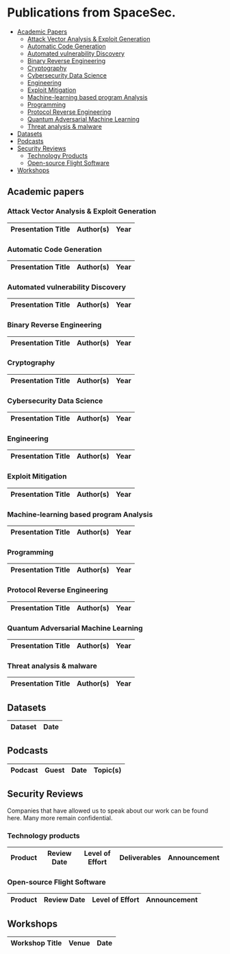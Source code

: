 # Publications from SpaceSec.

* [Academic Papers](#academic-papers)
  * [Attack Vector Analysis & Exploit Generation](#attack-vector-analysis-and-exploit-generation)
  * [Automatic Code Generation](#automated-code-generation)
  * [Automated vulnerability Discovery](#automated-vulnerability-discovery)
  * [Binary Reverse Engineering](#binary-reverse-engineering)
  * [Cryptography](#cryptography)
  * [Cybersecurity Data Science](#cybersecurity-data-science)
  * [Engineering](#engineering)
  * [Exploit Mitigation](#exploit-mitigation)
  * [Machine-learning based program Analysis](#machine-learning-program-analysis)
  * [Programming](#programming)
  * [Protocol Reverse Engineering](#protocol-reverse-engineering)
  * [Quantum Adversarial Machine Learning](#quantum-adversarial-machine-learning)
  * [Threat analysis & malware](#threat-analysis--malware)
* [Datasets](#datasets)
* [Podcasts](#podcasts)
* [Security Reviews](#security-reviews)
  * [Technology Products](#technology-products)
  * [Open-source Flight Software](#blockchain-protocols-and-software)
* [Workshops](#workshops)

## Academic papers


### Attack Vector Analysis & Exploit Generation

| Presentation Title | Author(s) | Year |
| --- | --- | --- |


### Automatic Code Generation

| Presentation Title | Author(s) | Year |
| --- | --- | --- |


### Automated vulnerability Discovery

| Presentation Title | Author(s) | Year |
| --- | --- | --- |


### Binary Reverse Engineering

| Presentation Title | Author(s) | Year |
| --- | --- | --- |


### Cryptography

| Presentation Title | Author(s) | Year |
| --- | --- | --- |


### Cybersecurity Data Science

| Presentation Title | Author(s) | Year |
| --- | --- | --- |


### Engineering

| Presentation Title | Author(s) | Year |
| --- | --- | --- |


### Exploit Mitigation

| Presentation Title | Author(s) | Year |
| --- | --- | --- |


### Machine-learning based program Analysis

| Presentation Title | Author(s) | Year |
| --- | --- | --- |


### Programming
| Presentation Title | Author(s) | Year |
| --- | --- | --- |


### Protocol Reverse Engineering
| Presentation Title | Author(s) | Year |
| --- | --- | --- |


### Quantum Adversarial Machine Learning
| Presentation Title | Author(s) | Year |
| --- | --- | --- |


### Threat analysis & malware

| Presentation Title | Author(s) | Year |
| --- | --- | --- |


## Datasets

| Dataset | Date |
| --- |---|


## Podcasts

| Podcast | Guest | Date | Topic(s) |
| --- | --- | --- | --- |

## Security Reviews

Companies that have allowed us to speak about our work can be found here. Many more remain confidential.

### Technology products

| Product | Review Date | Level of Effort | Deliverables | Announcement |
| --- | --- | --- | --- | --- |


### Open-source Flight Software

| Product | Review Date | Level of Effort | Announcement |
| --- | --- | --- | --- |


## Workshops

| Workshop Title | Venue | Date |
| --- | --- | --- |

